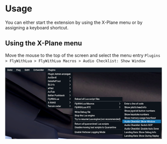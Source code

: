 # Usage
You can either start the extension by using the X-Plane menu or by assigning a keyboard shortcut.

## Using the X-Plane menu
Move the mouse to the top of the screen and select the menu entry `Plugins > FlyWithLua > FlyWithLua Macros > Audio Checklist: Show Window`

![Open Window using the menu](images/OpenWindow_Macro.png)
